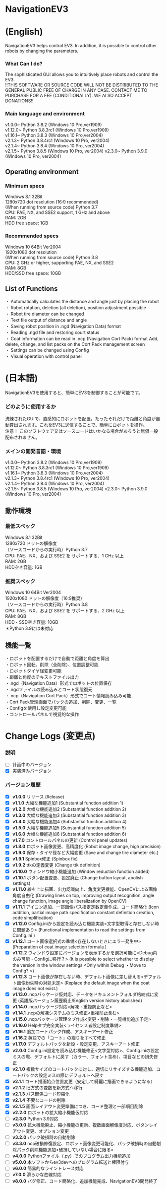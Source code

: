 # NavigationEV3
# (English)
NavigationEV3 helps control EV3. In addition, it is possible to control other robots by changing the parameters.

### What Can I do?  
The sophisticated GUI allows you to intuitively place robots and control the EV3.  
!!THIS SOFTWARE OR SOURCE CODE WILL NOT BE DISTRIBUTED TO THE GENERAL PUBLIC FREE OF CHARGE IN ANY CASE. CONTACT ME TO PURCHASE FOR A FEE (CONDITIONALLY). WE ALSO ACCEPT DONATIONS!!

### Main language and environment  
v1.0.0~ Python 3.8.2 (Windows 10 Pro,ver1909)  
v1.12.0~ Python 3.8.3rc1 (Windows 10 Pro,ver1909)  
v1.16.1~ Python 3.8.3 (Windows 10 Pro,ver2004)  
v2.1.3~ Python 3.8.4rc1 (Windows 10 Pro, ver2004)  
v2.1.4~ Python 3.8.4 (Windows 10 Pro, ver2004)  
v2.1.5~ Python 3.8.5 (Windows 10 Pro, ver2004)
v2.3.0~ Python 3.9.0 (Windows 10 Pro, ver2004)

## Operating environment    
### Minimum specs  
Windows 8.1 32Bit  
1280x720 dot resolution (16:9 recommended)  
(When running from source code) Python 3.7  
CPU: PAE, NX, and SSE2 support, 1 GHz and above  
RAM: 2GB  
HDD free space: 1GB  

### Recommended specs  
Windows 10 64Bit Ver2004  
1920x1080 dot resolution  
(When running from source code) Python 3.8  
CPU: 2 GHz or higher, supporting PAE, NX, and SSE2  
RAM: 8GB  
HDD/SSD free space: 10GB  

## List of Functions
・ Automatically calculates the distance and angle just by placing the robot  
・ Robot rotation, deletion (all deletion), position adjustment possible  
・ Robot tire diameter can be changed  
・ Text file output of distance and angle  
・ Saving robot position in .ngd (Navigation Data) format  
・ Reading .ngd file and restoring court status  
・ Coat information can be read in .ncp (Navigation Cort Pack) format Add, delete, change, and list packs on the Cort Pack management screen  
・ Settings can be changed using Config  
・ Visual operation with control panel  


# (日本語)
NavigationEV3を使用すると、簡単にEV3を制御することが可能です。

### どのように使用するか  
洗練されたGUIで、直感的にロボットを配置。たったそれだけで距離と角度が自動算出されます。これをEV3に送信することで、簡単にロボットを操作。  
注意！ このソフトウェア又はソースコードはいかなる場合があろうと無償一般配布されません。

### メインの開発言語・環境  
v1.0.0~ Python 3.8.2 (Windows 10 Pro,ver1909)  
v1.12.0~ Python 3.8.3rc1 (Windows 10 Pro,ver1909)  
v1.16.1~ Python 3.8.3 (Windows 10 Pro,ver2004)  
v2.1.3~ Python 3.8.4rc1 (Windows 10 Pro, ver2004)  
v2.1.4~ Python 3.8.4 (Windows 10 Pro, ver2004)  
v2.1.5~ Python 3.8.5 (Windows 10 Pro, ver2004)
v2.3.0~ Python 3.9.0 (Windows 10 Pro, ver2004)

## 動作環境  
### 最低スペック  
Windows 8.1 32Bit  
1280x720 ドットの解像度  
（ソースコードからの実行時）Python 3.7  
CPU: PAE、NX、および SSE2 を サポートする、1 GHz 以上  
RAM: 2GB  
HDD空き容量: 1GB  

### 推奨スペック  
Windows 10 64Bit Ver2004  
1920x1080 ドットの解像度（16:9推奨）  
（ソースコードからの実行時）Python 3.8  
CPU: PAE、NX、および SSE2 を サポートする、2 GHz 以上  
RAM: 8GB  
HDD・SSD空き容量: 10GB  
＊Python 3.9には未対応


## 機能一覧
・ロボットを配置するだけで自動で距離と角度を算出  
・ロボット回転、削除（全削除）、位置調整可能  
・ロボットタイヤ径変更可能  
・距離と角度のテキストファイル出力  
・.ngd（Navigation Data）形式でロボットの位置保存  
・.ngdファイルの読み込みとコート状態復元  
・.ncp（Navigation Cort Pack）形式でコート情報読み込み可能  
・Cort Pack管理画面でパックの追加、削除、変更、一覧  
・Configを使用し設定変更可能  
・コントロールパネルで視覚的な操作  


# Change Logs (変更点)  
### 説明
- [ ] 計画中のバージョン
- [x] 実装済みバージョン

### バージョン履歴
- [x] **v1.0.0** リリース (Release)
- [x] **v1.1.0** 大幅な機能追加1 (Substantial function addition 1)
- [x] **v1.2.0** 大幅な機能追加2 (Substantial function addition 2)
- [x] **v1.3.0** 大幅な機能追加3 (Substantial function addition 3)
- [x] **v1.4.0** 大幅な機能追加4 (Substantial function addition 4)
- [x] **v1.5.0** 大幅な機能追加5 (Substantial function addition 5)
- [x] **v1.6.0** 大幅な機能追加6 (Substantial function addition 6)
- [x] **v1.7.0** コントロールパネルの更新 (Control panel updates)
- [x] **v1.8.0** ロボット画像変更、高精度化 (Robot image change, high precision)
- [x] **v1.9.0** 保存・タイヤ径など大幅変更 (Save and change tire diameter etc.)
- [x] **v1.9.1** Spinbox修正 (Spinbox fix)
- [x] **v1.9.2** ttkの定義変更 (Change ttk definition)
- [x] **v1.10.0** ウィンドウ縮小機能追加 (Window reduction function added)
- [x] **v1.10.1** ボタン配置変更、設定廃止 (Change button layout, abolish settings)
- [x] **v1.11.0** 線を上に描画、出力認識向上、角度変更機能、OpenCVによる画像角度自由化
                  (Drawing lines on top, improving output recognition, angle change function, image angle liberalization by OpenCV)
- [x] **v1.11.1** アイコン追加、一部画像パス指定定数定義作成、コード簡略化 (Icon addition, partial image path specification constant definition creation, code simplification)
- [x] **v1.12.0** Config.iniから設定を読み込む機能実装<文字型取得と存在しない時に問題あり> (Functional implementation to read the settings from Config.ini <There is a problem when there is no character type acquisition>)
- [x] **v1.12.1** コート画像選択式の準備<存在しないときにエラー発生中> (Preparation of coat image selection formula <error occurs when it does not exist>)
- [x] **v1.12.2** ウィンドウ設定にバージョンを表示するかを選択可能に<Debug内のみ可能・Configに移行？> (It is possible to select whether to display the version in the window settings <Only within Debug ・Move to Config? >)
- [x] **v1.12.3** コート画像が存在しない時、デフォルト画像に差し替える<デフォルト画像紛失時の対処未定> (Replace the default image when the coat image does not exist.)
- [x] **v1.13.0** .ncpパッケージ仮対応、データをドキュメントフォルダ格納式に変更 (英語版バージョン履歴廃止/English version history abolished)
- [x] **v1.14.0** .ncpパッケージ対応<解凍・重複防止など>
- [x] **v1.14.1** .ncpの解凍システムのミス修正<重複防止含む>
- [x] **v1.15.0** .ncpパッケージ管理タブ作成<変更・削除・一覧機能追加予定>
- [x] **v1.16.0** Helpタブ完全実装<ライセンス者設定制度準備>
- [x] **v1.16.1** 追加コートパック作成、アスキーアート修正
- [x] **v1.16.2** 英語での「コート」の綴りをすべて修正
- [x] **v1.17.0** デフォルトパックを新設・設定変更、アスキーアート修正
- [x] **v2.0.0** Config.ini設定を読み込む機能修正<文字型対応>、Config.iniの設定ミスの際、デフォルトに戻す（カラー、フォント含め）、項目などの損失修正
- [x] **v2.1.0** 複数サイズのコートパックに対し、適切にリサイズする機能追加、コートパックの設定ミスの際にデフォルトへ戻す
- [x] **v2.1.1** コート描画始点位置変更（安定して綺麗に描画できるようになる）
- [x] **v2.1.2** 旧方式の変数を新方式へ移行
- [x] **v2.1.3** パス関係コード短縮化
- [x] **v2.1.4** 不要なコードの削除
- [x] **v2.1.5** 画面レイアウト変更準備につき、コード整理と一部項目削除
- [x] **v2.2.0** ロボットの拡大縮小機能仮対応
- [ ] **v2.3.0** Python 3.9対応
- [ ] **v3.0.0** 拡大機能廃止、縮小機能の更新、複数画面解像度対応、ボタンレイアウト変更、オプション変更
- [ ] **v3.2.0** パック破損時の自動削除
- [ ] **v3.3.0** ncp破損修復設定、ロボット画像変更可能化、パック破損時の自動削除パック削除機能追加<破損していない場合に限る>
- [ ] **v4.0.0** Pythonファイル（.py）でのプログラム出力機能追加
- [ ] **v5.0.0** 本ソフトからev3devへのプログラム転送と権限付与
- [ ] **v6.0.0** 簡易的なライントレース対応
- [ ] **v7.0.0** 滑らかな曲線対応
- [ ] **v8.0.0** バグ修正、コード簡略化、追加機能完成、NavigationEV3開発終了

